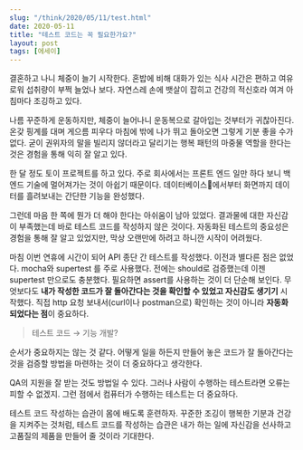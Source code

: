 ```yaml
---
slug: "/think/2020/05/11/test.html"
date: 2020-05-11
title: "테스트 코드는 꼭 필요한가요?"
layout: post
tags: [에세이]
---
```


결혼하고 나니 체중이 늘기 시작한다.
혼밥에 비해 대화가 있는 식사 시간은 편하고 여유로워 섭취량이 부쩍 늘었나 보다.
자연스레 손에 뱃살이 잡히고 건강의 적신호라 여겨 아침마다 조깅하고 있다.

나름 꾸준하게 운동하지만, 체중이 늘어나니 운동복으로 갈아입는 것부터가 귀찮아진다.
온갖 핑계를 대며 게으름 피우다 마침에 밖에 나가 뛰고 돌아오면 그렇게 기분 좋을 수가 없다.
굳이 권위자의 말을 빌리지 않더라고 달리기는 행복 패턴의 마중물 역할을 한다는 것은 경험을 통해 익히 잘 알고 있다.

한 달 정도 토이 프로젝트를 하고 있다.
주로 회사에서는 프론트 엔드 일만 하다 보니 백 엔드 기술에 멀어져가는 것이 아쉽기 때문이다.
데이터베이스에서부터 화면까지 데이터를 흘려보내는 간단한 기능을 완성했다.

그런데 마음 한 쪽에 뭔가 더 해야 한다는 아쉬움이 남아 있었다.
결과물에 대한 자신감이 부족했는데 바로 테스트 코드를 작성하지 않은 것이다.
자동화된 테스트의 중요성은 경험을 통해 잘 알고 있었지만, 막상 오랜만에 하려고 하니깐 시작이 어려웠다.

마침 이번 연휴에 시간이 되어 API 종단 간 테스트를 작성했다.
이전과 별다른 점은 없었다.
mocha와 supertest 를 주로 사용했다.
전에는 should로 검증했는데 이젠 supertest 만으로도 충분했다.
필요하면 assert를 사용하는 것이 더 단순해 보인다.
무엇보다도 **내가 작성한 코드가 잘 돌아간다는 것을 확인할 수 있었고 자신감도 생기기** 시작했다.
직접 http 요청 보내서(curl이나 postman으로) 확인하는 것이 아니라 **자동화되었다는 점**이 중요하다.

> 테스트 코드 → 기능 개발?

순서가 중요하지는 않는 것 같다.
어떻게 일을 하든지 만들어 놓은 코드가 잘 돌아간다는 것을 검증할 방법을 마련하는 것이 더 중요하다고 생각한다.

QA의 지원을 잘 받는 것도 방법일 수 있다.
그러나 사람이 수행하는 테스트라면 오류는 피할 수 없겠지.
그런 점에서 컴퓨터가 수행하는 테스트는 더 중요하다.

테스트 코드 작성하는 습관이 몸에 배도록 훈련하자.
꾸준한 조깅이 행복한 기분과 건강을 지켜주는 것처럼, 테스트 코드를 작성하는 습관은 내가 하는 일에 자신감을 선사하고 고품질의 제품을 만들어 줄 것이라 기대한다.
